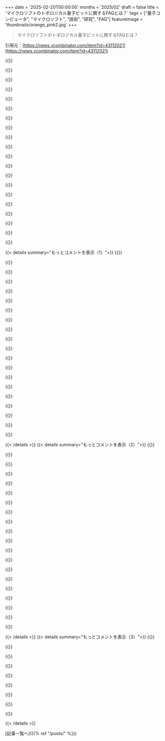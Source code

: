 +++
date = '2025-02-20T00:00:00'
months = '2025/02'
draft = false
title = 'マイクロソフトのトポロジカル量子ビットに関するFAQとは？'
tags = ["量子コンピュータ", "マイクロソフト", "技術", "研究", "FAQ"]
featureimage = 'thumbnails/orange_pink2.jpg'
+++

> マイクロソフトのトポロジカル量子ビットに関するFAQとは？

引用元：[https://news.ycombinator.com/item?id=43112021](https://news.ycombinator.com/item?id=43112021)

{{<matomeQuote body="”マネークォートですが、Microsoftの主張が正しければ、トポロジカルキュービットは伝統的なキュービットが20〜30年前にあったレベルに達したことになります。スーパーロジックやトラップイオン、ニュートラルアトムなどの非トポロジカルな方法には、GoogleやIBM、Quantinuum、QuEraなどが今や十数個から数百個のエンタングルしたキュービットを使った実験を日常的に行っているという圧倒的な先行があるのです。トポロジカルキュービットに成功があるとすれば、信頼性が高くなって従来のアプローチを越える可能性がある場合だけで、その実現が期待されます。”" userName="ABS" createdAt="2025-02-20T07:45:59" color="#45d325">}}

{{<matomeQuote body="”私が心に残ったのは、’健全な文明が今後も続く限り、ワクワクする未来が待っていると思います’という引用です。”" userName="tromp" createdAt="2025-02-20T08:57:57" color="">}}

{{<matomeQuote body="”これにショックを受けているなら、彼の最近の他の話題は読まない方がいいと思います。”" userName="gauge_field" createdAt="2025-02-20T14:27:53" color="">}}

{{<matomeQuote body="”彼のブログを一時間かけて読みました。野生で不快な旅だった。”" userName="moshun" createdAt="2025-02-20T15:24:23" color="">}}

{{<matomeQuote body="”自分を反ウェイクと表現しつつ、反学問運動に学者を資金提供しようとしているのが興味深い。残念ながら、彼は成功しないと思います。彼の投稿に賛同しないことが多いですが、ブログの個人的な感じが面白いです。メディアはよく作り込まれているが、彼は不安や欠点をネットに載せるのに抵抗がないようです。”" userName="tdb7893" createdAt="2025-02-20T17:40:46" color="">}}

{{<matomeQuote body="”FWIW、NSFの行く末は不明。Muskはロケットを動かすために科学者を必要とし、防衛産業はさまざまな科学者を必要としている。科学者（特に彼らを生み出す学校）は運営資金が必要で、それがなければ認定された科学者がいなくなる。Muskはこれを理解しているのか？今のところは明らかではないが、彼は右派の創造したフィクションの世界に住んでいる。誰かが彼に理解させることができるだろうか。そのことに彼が気にするだろうか。結局は分かるだろう。”" userName="KerrAvon" createdAt="2025-02-20T19:15:26" color="#38d3d3">}}

{{<matomeQuote body="”学校はなぜみんな公共のお金が必要なのか？大規模な学校は巨大な基金を持っていて、それを使えばいいのに。学生からもたくさんお金を稼いでいて、その多くは管理職の層に浪費されるが、科学者が助成金を取ってこないからといって管理者は科学者を解雇するだろう。”" userName="stogot" createdAt="2025-02-21T05:44:46" color="">}}

{{<matomeQuote body="”彼のブログは通常、率直で考えられていると思います。”" userName="HappyPanacea" createdAt="2025-02-20T19:18:45" color="">}}

{{<matomeQuote body="”そのブログのコメントセクションは本当に野生の旅です。”" userName="darknavi" createdAt="2025-02-20T16:15:50" color="">}}

{{<matomeQuote body="”それが当然だと思います。’私の職業人生のほとんどの間、このブログは私のフォーラムであり、誰もが好きな問題を提起できる場所です、まるでアテネのアゴラでチュニックを着た哲学者のように。”" userName="fc417fc802" createdAt="2025-02-20T21:44:37" color="">}}

{{<matomeQuote body="もしこれにショックを受けてるなら、彼の最近のテーマは読まないほうがいいよ。Scott Aaronsonってことは、我々は暗号を破壊して現代インターネットの基礎を壊すことを示唆してるのかな？" userName="echelon" createdAt="2025-02-20T16:49:10" color="">}}

{{<matomeQuote body="彼が言ってるのはAIの支配のことだよ。" userName="vonneumannstan" createdAt="2025-02-20T17:16:39" color="">}}

{{<matomeQuote body="また様々な政治の展開に対する不安もあるよね。" userName="ameliaquining" createdAt="2025-02-20T19:17:43" color="">}}

{{<matomeQuote body="一文目と二文目の間にちょっとズレがあるように思う。もしトポロジカル・キュービットがそんなに信頼性が高いなら、他のキュービットの信頼性向上にかけた時間は関係ないんじゃない？他にも解決するべき問題があるのか？" userName="fauigerzigerk" createdAt="2025-02-20T10:07:32" color="#38d3d3">}}

{{<matomeQuote body="つまり、トポロジカル・キュービットが他のタイプと同じなら、期待外れだってこと。投資する価値があればいいけど、本当に基本的に優れたアプローチである必要があるんだ。" userName="tsimionescu" createdAt="2025-02-20T10:15:16" color="">}}

{{<matomeQuote body="ポイントは、トポロジカル・キュービットが従来のキュービットよりも段違いに良いってこと。従来のキュービットは信頼性に完全に依存しているけど、トポロジカル・キュービットはほぼ100％信頼できて、無限持続だって言ってるよ。" userName="adastra22" createdAt="2025-02-20T13:42:52" color="#785bff">}}

{{<matomeQuote body="でも、そこには注意点もある。一般的にトポロジカル・キュービットは色々なノイズに耐性があるけど、Majoranaゼロモードはそれに完全には当てはまらないんだ。" userName="radioactivist" createdAt="2025-02-20T18:30:48" color="">}}

{{<matomeQuote body="他のキュービットもシミュレータで同じようにスケールしてたけど、実際には大きな問題があったよ。" userName="pclmulqdq" createdAt="2025-02-20T14:21:08" color="">}}

{{<matomeQuote body="他のキュービットは一般的に同じようにスケールしない。たとえば、任意のポイント間の相互作用ができないものもあるから、物理的にキュービットを増やしても論理的キュービットがそれに伴わないこともあるんだ。" userName="adastra22" createdAt="2025-02-20T14:26:04" color="#785bff">}}

{{<matomeQuote body="他のキュービットのスケーリングは理解してる。でも、それを作った物理学者たちはデコヒーレンスがこんなに早くスケールするとは思ってなかったんだ。IBMは400のキュービットを提供してるけど、実際には大きなコヒーレンス問題がある。" userName="pclmulqdq" createdAt="2025-02-20T14:42:06" color="">}}

{{< details summary="もっとコメントを表示（1）">}}
{{<matomeQuote body="まあ、Microsoftが言ってるのは正にそれだね。チェックサム量子ビットが20分の1で済むとかなんとか。" userName="nprateem" createdAt="2025-02-20T10:08:20" color="">}}

{{<matomeQuote body="FTに載っているMicrosoftのマーケティングコピーに書いてあることと、フィールド内のよく知られた専門家の意見は、全然違うレベルだと思うよ。Microsoftは『できた！』って言ってるけど、みんなは『証明して！』って言ってる。" userName="ABS" createdAt="2025-02-20T10:22:55" color="#ff5733">}}

{{<matomeQuote body="そうだから、専門家の意見が含まれたまともなジャーナリズムを読むんだよね。Microsoftも、実用化にはまだ時間がかかるって言ってるし。" userName="nprateem" createdAt="2025-02-20T16:39:14" color="">}}

{{<matomeQuote body="意見はいらない、証拠が必要なんだ。そして、それが欠けている。FTの記事に出ている唯一の専門家はDr. Sankar Das Sarmaで、彼が2005年にトップロジカル量子ビットを紹介したってね。" userName="ABS" createdAt="2025-02-20T17:04:05" color="#ff5733">}}

{{<matomeQuote body="非常に重要な一文が査読ファイルにあるから、みんな読んだ方がいいよ：『この原稿の結果は、報告されたデバイスにおけるMajoranaゼロモードの存在の証拠を示していません。』" userName="strangeloops85" createdAt="2025-02-20T16:45:07" color="#ff5c5c">}}

{{<matomeQuote body="興味を持ってくれてありがとう。私はMicrosoftチームの一員です。役に立ちそうなコメントいくつかあるよ：1）最近出たNature論文は量子ビットの読み取り技術に焦点を当てていて、データをMajoranaゼロモードの観点から解釈してるけど、他の可能性も説明している。" userName="torsten_karzig" createdAt="2025-02-21T02:12:32" color="#38d3d3">}}

{{<matomeQuote body="信号対雑音比が1だって。正直にありがとう :) これは今度の会議の要旨からの情報だよ。" userName="gsf_emergency_2" createdAt="2025-02-21T10:56:50" color="">}}

{{<matomeQuote body="最近のCSと数学の結果が示している通り、知られてないか、資金が足りなくても、検証可能なブレイクスルーを出すことができる。John Baezがその査読の文を見落としたみたいだね。" userName="gsf_emergency_2" createdAt="2025-02-20T17:38:56" color="">}}

{{<matomeQuote body="最近の別の執筆物がそのニュアンスを追加していて、量子懐疑派の立場を要約してるね。" userName="throw_pm23" createdAt="2025-02-20T16:48:19" color="">}}

{{<matomeQuote body="Kalaiは自身の意見がどれだけ周縁的であるかをかなり過小評価していると思う。彼は量子的な利点の実現が不可能だと言っていて、実験結果が間違っていたと言っている。" userName="ameliaquining" createdAt="2025-02-20T19:28:58" color="#38d3d3">}}

{{<matomeQuote body="彼は上手くやってると思う。ド派手なことを言うほど、もし正しかったら大きなリターンが待ってるからね。今のところ量子コンピュータからは特に有用な成果が出てないし、もし将来も出なければ、彼の勝ちかな。でも、失敗しても新しいモデルに懐疑的でいるのは頭良いし勇気いるし、知的にも理解できること。まるで社会科学における“再現性の危機”を訴えた人たちのようだ。" userName="throw_pm23" createdAt="2025-02-20T23:01:51" color="#ff5733">}}

{{<matomeQuote body="量子コンピュータが商業的に使えるようにならなければ、Kalaiは間違っていたことになる。彼の主張はすでに起こったことが不可能だってことだから。もしそうなったら“量子懐疑論者”としての信用が役立つかもしれないけど、それでも彼が特に間違ってたことは変わらない。" userName="ameliaquining" createdAt="2025-02-22T04:48:54" color="">}}

{{<matomeQuote body="意見の対立点は、実際に「起こったこと」が本当に起こったのかどうかってところだと思う。彼の投稿を読む限り、今のところの主張は統計的な誤差やデータのごまかしで説明できると思ってるみたい。彼が正しいかどうかは置いといて、争点はもっと低次元の事実にあるって感じだ。" userName="throw_pm23" createdAt="2025-02-22T12:36:03" color="">}}

{{<matomeQuote body="え、つまりこの技術は…まだ全然動かないってこと？" userName="samr71" createdAt="2025-02-20T18:55:20" color="">}}

{{<matomeQuote body="Microsoftは動くって言ってるけど、Natureのレビュアーはこの主張を支持するにはまだ自信がないらしい。" userName="ameliaquining" createdAt="2025-02-20T19:18:26" color="">}}

{{<matomeQuote body="もっと悪いことに、これ（技術）は（おそらく）全く成功しないだろうね。" userName="throw_pm23" createdAt="2025-02-20T18:58:04" color="">}}

{{<matomeQuote body="多くの人が見落としているポイントは、トポロジカルキュービットは別のタイプの部品だってこと。リレーからトライオード、トランジスタに進化する技術の過程と似てるよ。トポロジカルアプローチが効果的かどうかはまだわからないけど、成功すればスケーラビリティ、信頼性、速度に大きな影響がある。以前の技術から学んだ知識を活かせれば、革命的なステップになって、コスト、スケーラビリティ、能力で飛躍的な進展が期待できる。もし実現すればだけど。" userName="K0balt" createdAt="2025-02-20T12:03:04" color="#45d325">}}

{{<matomeQuote body="最近の関連情報として、MicrosoftがMajorana 1量子プロセッサーを発表したよ。" userName="dang" createdAt="2025-02-20T07:55:48" color="">}}

{{<matomeQuote body="トポロジー分析によると、同じような交換の下で2Dには複数の異なる経路が存在するらしい。3Dではこの交換に対して異なる経路はないけど、これによりリアルなアニオン粒子が存在可能になる。特定の層構成（“モアイ材料”）で適切な格子が作られると、アニオンが局所化して特定の量子状態を採ることができるんだ。アニオンはフェルミオンとボソンの中間にいる粒子で、状態の占有や統計的性質が素数パターンに従う。" userName="librasteve" createdAt="2025-02-20T08:30:11" color="#ff33a1">}}

{{<matomeQuote body="Aaronsonの著作に「まだ早いって」質の高さを楽しんでる。株価の動きや他の人たちの楽観主義は止められないだろうね。彼が自分の信念についてシンプルな一次微分をしているのかも興味深い。彼には確かな実力があるし、高低の動きやトレンドについての自己内省は面白いと思う。" userName="ggm" createdAt="2025-02-20T07:47:06" color="">}}


{{< /details >}}
{{< details summary="もっとコメントを表示（2）">}}
{{<matomeQuote body="ちょっと脱線するけど、Scott Aaronsonと彼のブログは好きなんだけど、コメント欄は苦手だな。彼がコメントにたくさん反応してくれるのはいいけど、各コメントが新しいメッセージとして表示されるから、追うのが大変なんだよね。ちょっとしたChrome拡張作って、コメントを見やすい形式にしてみたから、興味があれば見てみてね。リンクはhttps://github.com/eliovi/shtetl-comment-optimized" userName="eliovi" createdAt="2025-02-20T14:11:05" color="">}}

{{<matomeQuote body="逆に思うな、彼は投稿で時々おかしな主張をするけど、コメント欄ではその主張がどれだけ間違っているか正しく指摘される。でも彼は極端なコメントをピックアップして反応するから、外から見た人には元の主張が正しい印象なんだよね。" userName="throw_pm23" createdAt="2025-02-20T18:49:35" color="">}}

{{<matomeQuote body="これらのガジェットで実際に計算できるのか、すごく気になるんだけど。例えば２たす２ができるとか、３０の因数を求めることができるとか。" userName="tim333" createdAt="2025-02-20T16:29:21" color="">}}

{{<matomeQuote body="この実験では一つのキュービットしか作れなかったから、できないよ。たくさんのキュービットを使う実験では、技術的にはできるけど、一番の因数分解記録は２１だよ。ほかにも多くのアルゴリズムは従来の計算を使わなきゃならないし、量子コンピュータは一般的な計算機ではないから、見え方が厄介ってことも知っておいたほうがいい。" userName="advisedwang" createdAt="2025-02-20T16:47:20" color="#785bff">}}

{{<matomeQuote body="返信ありがとう。量子力学の知識が限られているから、どうやって動くのか疑問なんだ。量子システムに対して測定を行うと、確かに確率振幅は色々な経路の合計なんだけど、一つの測定結果しか出ないことが、どうやって多くのことを教えてくれるのか理解できない。" userName="tim333" createdAt="2025-02-20T18:12:47" color="">}}

{{<matomeQuote body="リンクはhttps://scottaaronson.blog/?p=208が役立つ？それから、因数分解の２１は２０１２年のものだから、その後進展あったかも。最近は因数分解より、ノイズの多い中間規模マシンで得られる意味のある結果を重視する研究が増えているよ。因数分解は正しくやらなきゃいけないから難しいんだ。" userName="ameliaquining" createdAt="2025-02-20T19:35:56" color="#45d325">}}

{{<matomeQuote body="少し助けになった、ありがとう。量子コンピュータは、光がトリリオンの原子と相互作用して干渉パターンを形成するX線結晶回折に似ている思う。量子コンピュータも、トリリオンの計算の振幅の合計によって、出力が光か暗かになるんだよね。" userName="tim333" createdAt="2025-02-21T09:29:54" color="">}}

{{<matomeQuote body="通常は、複数回サンプリングして、問題の解決方法に変換できる分布を構築しなきゃいけないよ。" userName="jiacobucci00" createdAt="2025-02-20T19:29:01" color="">}}

{{<matomeQuote body="これを祝うべきだと思うよ。実用的な量子コンピューティングシステムを達成するための壁に積み上げる一つのレンガだ。" userName="mehulashah" createdAt="2025-02-20T15:52:25" color="#785bff">}}

{{<matomeQuote body="それが最良のシナリオだと思う。でも、たとえ理論的に可能でも、トポロジカルなキュービットがエンジニアリング的に躓いてしまう可能性もある。おそらく他の量子コンピュータ研究室はそれを考えているから、トポロジカルキュービットには手をつけていないんだろうね。Microsoftだけがそれが重要になると思っている。" userName="ameliaquining" createdAt="2025-02-20T20:11:48" color="">}}

{{<matomeQuote body="確かに、ブロックを重ねるのは月への第一歩みたいなもんだよね。" userName="throw_pm23" createdAt="2025-02-20T18:47:58" color="">}}

{{<matomeQuote body="これって、量子コンピュータでAIの能力が増えるって意味なのかな？今のところ、チップのプログラミングがどうなってるのか読んだことないけど、ほぼ全てを再学習する必要がありそう。オペレーティングシステムがあるかもわからない。" userName="jokoon" createdAt="2025-02-20T09:56:41" color="">}}

{{<matomeQuote body="今のところ、AIに関連する唯一のアルゴリズムは線形探索だけみたい。理論的には量子コンピュータでは速くなるけど、実際に実行できる量子コンピュータはまだないから、信頼性が低くてノイズより高い確率で結果が出せない。我々は普通のGPUの性能にも達していないし、今は計算機電卓の性能にも及ばないね。" userName="tsimionescu" createdAt="2025-02-20T10:23:34" color="">}}

{{<matomeQuote body="純量子勾配降下アルゴリズムと完全量子変分固有値ソルバー" userName="cognaitiv" createdAt="2025-02-20T13:32:14" color="">}}

{{<matomeQuote body="詳しいことはこちらのWikipediaを見てね。" userName="cognaitiv" createdAt="2025-02-20T13:09:45" color="">}}

{{<matomeQuote body="今は量子コンピュータにはOSみたいなものは存在しない。物理実験のようなもので、IBMのもので少し遊んでみることはできるけど、Microsoftのq#とかの量子プログラミング言語がどれだけ役立つのかは不明だよ。" userName="eigenket" createdAt="2025-02-20T09:59:53" color="">}}

{{<matomeQuote body="量子コンピュータはそんな風に考えない方がいいよ。特定のアルゴリズムを動かすための加速器みたいなものだから、通常のアプリが特定の計算をGPUにオフロードして結果を使う感じ。" userName="ABS" createdAt="2025-02-20T10:04:29" color="#45d325">}}

{{<matomeQuote body="”量子コンピュータ用のOS”というより、量子コンピュータがもっと一般的になったら、デバイスをサポートするOSドライバみたいなものが必要になるかもね。" userName="JPLeRouzic" createdAt="2025-02-20T14:57:46" color="">}}

{{<matomeQuote body="速い因数分解や線形探索以外に、量子コンピュータって何ができるのかな？重要ではあるけど範囲が限られてる気がするし、問題を探している解決策に思える。高精度の物理シミュレーションができるらしいけど、それが本当かどうかわからない。" userName="samr71" createdAt="2025-02-20T18:57:43" color="">}}

{{<matomeQuote body="Hey anyons 2D electron gas。以前に書いたらダウンボートされちゃった！" userName="pyinstallwoes" createdAt="2025-02-20T15:36:18" color="">}}


{{< /details >}}
{{< details summary="もっとコメントを表示（3）">}}
{{<matomeQuote body="記事を読みながらふと思ったんだけど、俺たちは今、いわば『ソフトウェア定義物質』に向けた勾配降下の初期段階にいるんじゃない？プログラム可能な量子物理学の実験を作ることができるようになったとして、それは一体何の始まりなんだろう？300年後を想像してみてよ。" userName="api" createdAt="2025-02-20T14:13:42" color="#ff33a1">}}

{{<matomeQuote body="テレビのディスプレイはすでにソフトウェア定義物質だよね。でもさ。" userName="pyinstallwoes" createdAt="2025-02-20T15:39:02" color="">}}

{{<matomeQuote body="Microsoftがニュートリノがマヨラナ粒子であることを証明したっていうのは、かなり大胆な主張だね…。" userName="blablabla123" createdAt="2025-02-20T07:47:24" color="">}}

{{<matomeQuote body="え？それはニュートリノとは関係ないよ。" userName="eigenspace" createdAt="2025-02-20T08:41:32" color="">}}

{{<matomeQuote body="このチップは実際にMicrosoft Majorana 1って呼ばれてるんだよ。ニュートリノ以外の標準模型ファーミオンは全部ディラックファーミオンだって証明されてるし、マヨラナファーミオンは本当に見えないし考慮されてない。" userName="blablabla123" createdAt="2025-02-20T09:00:22" color="">}}

{{<matomeQuote body="Microsoftのセットアップにおけるマヨラナ粒子は『準粒子』なんだ。根本的な粒子ではなくて、システム内の励起で、粒子のように振る舞うんだ。つまり、ニュートリノじゃない。" userName="eigenket" createdAt="2025-02-20T09:05:58" color="#45d325">}}

{{<matomeQuote body="でも混乱するよね。＞『実験から即座に確証が得られるわけではない』って言ってるし、これは2021年に撤回されたMicrosoft資金提供チームのマヨラナ状態を作成したという主張だ。スケールアップして機器が期待通りに動けば究極の証明になるよ。" userName="blablabla123" createdAt="2025-02-20T09:14:08" color="">}}

{{<matomeQuote body="前のコメントとは何の関係があるのかは分からないけど、科学の限界を押し広げるのは難しいことだし、間違いを犯すこともあるよね。俺の理解では、彼らが作ったものはかなり convincingly 、キュービットとして機能していることを示していると思うんだ。もしそれが意図した通りに動いていないなら、たまたま別の方法で機能するキュービットを作ったことになる…って可能性はあるけど、あまりありえないと思う。" userName="eigenket" createdAt="2025-02-20T09:57:22" color="#ff33a1">}}

{{<matomeQuote body="準粒子と根本的粒子を混同してるよ。もしマヨラナのトポロジカル状態を観測したら、ニュートリノの性質には影響ない。マヨラナファーミオンはニュートリノ以外にもあるって言うのは明らかにばかげていて無知な発言だ。例えば、マヨラナ暗黒物質の理論があるし、これはニュートリノ以外の根本的なマヨラナ粒子を考察している。" userName="terminalbraid" createdAt="2025-02-20T10:03:01" color="#ff33a1">}}


{{< /details >}}


[記事一覧へ]({{% ref "/posts/" %}})
